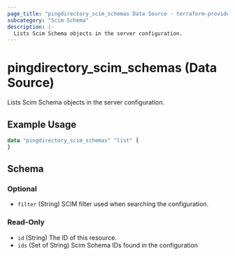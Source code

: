 ```yaml
---
page_title: "pingdirectory_scim_schemas Data Source - terraform-provider-pingdirectory"
subcategory: "Scim Schema"
description: |-
  Lists Scim Schema objects in the server configuration.
---
```


# pingdirectory_scim_schemas (Data Source)

Lists Scim Schema objects in the server configuration.

## Example Usage

```terraform
data "pingdirectory_scim_schemas" "list" {
}
```

<!-- schema generated by tfplugindocs -->
## Schema

### Optional

- `filter` (String) SCIM filter used when searching the configuration.

### Read-Only

- `id` (String) The ID of this resource.
- `ids` (Set of String) Scim Schema IDs found in the configuration


